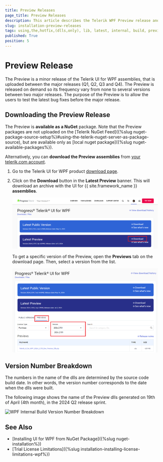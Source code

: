 ```yaml
---
title: Preview Releases
page_title: Preview Releases
description: This article describes the Telerik WPF Preview release and how to download it to get the lastest bug fixes.
slug: installation-preview-releases
tags: using,the,hotfix,(dlls,only), lib, latest, internal, build, preview
published: True
position: 5
---
```


# Preview Release

The Preview is a minor release of the Telerik UI for WPF assemblies, that is uploaded between the major releases (Q1, Q2, Q3 and Q4). The Preview is released on demand so its frequency vary from none to several versions between two major releases. The purpose of the Preview is to allow the users to test the latest bug fixes before the major release. 

## Downloading the Preview Release

The Preview is __available as a NuGet__ package. Note that the Preview packages are not uploaded on the [Telerik NuGet Feed]({%slug nuget-package-source-setup%}#using-the-telerik-nuget-server-as-package-source), but are available only as [local nuget package]({%slug nuget-available-packages%}).

Alternatively, you can __download the Preview assemblies__ from [your telerik.com account](https://www.telerik.com/account/).

1. Go to the Telerik UI for WPF product [download page](https://www.telerik.com/account/product-download?product=RCWPF). 
	
2. Click on the __Download__ button in the __Latest Preview__ banner. This will download an archive with the UI for {{ site.framework_name }} __assemblies__.

	![WPF Progress Site Telerik UI for WPF Latest Preview Button](images/installation-preview-releases-0.png)

	To get a specific version of the Preview, open the __Previews__ tab on the download page. Then, select a version from the list.

	![WPF Progress Site Telerik UI for WPF Previews Tab](images/installation-preview-releases-1.png)

## Version Number Breakdown

The numbers in the name of the dlls are determined by the source code build date. In other words, the version number corresponds to the date when the dlls were built.

The following image shows the name of the Preview dlls generated on 19th of April (4th month), in the 2024 Q2 release sprint.

![WPF Internal Build Version Number Breakdown](images/installation-preview-releases-2.png)
 
## See Also  
* [Installing UI for WPF from NuGet Package]({%slug nuget-installation%})
* [Trial License Limitations]({%slug installation-installing-license-limitations-wpf%})  
